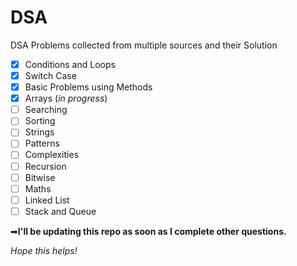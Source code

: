# DSA
DSA Problems collected from multiple sources and their Solution
- [x] Conditions and Loops
- [x] Switch Case
- [x] Basic Problems using Methods
- [x] Arrays (*in progress*)
- [ ] Searching
- [ ] Sorting 
- [ ] Strings
- [ ] Patterns
- [ ] Complexities
- [ ] Recursion
- [ ] Bitwise
- [ ] Maths
- [ ] Linked List
- [ ] Stack and Queue

➡**I'll be updating this repo as soon as I complete other questions.**

*Hope this helps!*

